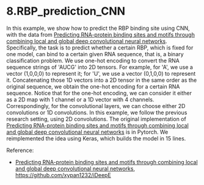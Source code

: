 # 8.RBP_prediction_CNN


In this example, we show how to predict the RBP binding site using CNN, with the data from [Predicting RNA-protein binding sites and motifs through combining local and global deep convolutional neural networks](https://www.ncbi.nlm.nih.gov/pubmed/29722865). Specifically, the task is to predict whether a certain RBP, which is fixed for one model, can bind to a certain given RNA sequence, that is, a binary classification problem. We use one-hot encoding to convert the RNA sequence strings of 'AUCG' into 2D tensors. For example, for 'A', we use a vector (1,0,0,0) to represent it; for 'U', we use a vector (0,1,0,0) to represent it. Concatenating those 1D vectors into a 2D tensor in the same order as the original sequence, we obtain the one-hot encoding for a certain RNA sequence. Notice that for the one-hot encoding, we can consider it either as a 2D map with 1 channel or a 1D vector with 4 channels. Correspondingly, for the convolutional layers, we can choose either 2D convolutions or 1D convolutions. In this example, we follow the previous research setting, using 2D convolutions. The original implementation of [Predicting RNA-protein binding sites and motifs through combining local and global deep convolutional neural networks](https://www.ncbi.nlm.nih.gov/pubmed/29722865) is in Pytorch. We reimplemented the idea using Keras, which builds the model in 15 lines. 


Reference:
* [Predicting RNA-protein binding sites and motifs through combining local and global deep convolutional neural networks](https://www.ncbi.nlm.nih.gov/pubmed/29722865), https://github.com/xypan1232/iDeepE



